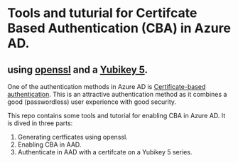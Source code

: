 # Tools and tuturial for Certifcate Based Authentication (CBA) in Azure AD.
## using [openssl](https://www.openssl.org/) and a [Yubikey 5](https://www.yubico.com/products/yubikey-5-overview/).

One of the authentication methods in Azure AD is [Certificate-based authentication](https://learn.microsoft.com/en-us/azure/active-directory/authentication/concept-certificate-based-authentication).
This is an attractive authentication method as it combines a good (passwordless) user experience with good security.

This repo contains some tools and tutorial for enabling CBA in Azure AD. It is dived in three parts:

1. Generating certficates using openssl.
2. Enabling CBA in AAD.
3. Authenticate in AAD with a certifcate on a Yubikey 5 series.




